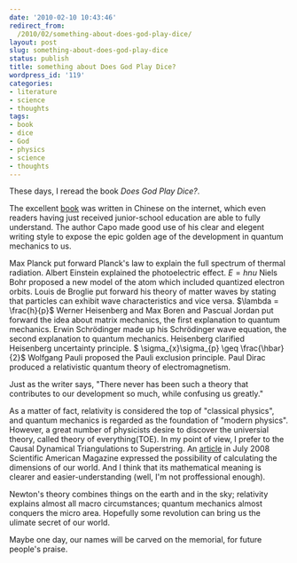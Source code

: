 ```yaml
---
date: '2010-02-10 10:43:46'
redirect_from:
  /2010/02/something-about-does-god-play-dice/
layout: post
slug: something-about-does-god-play-dice
status: publish
title: something about Does God Play Dice?
wordpress_id: '119'
categories:
- literature
- science
- thoughts
tags:
- book
- dice
- God
- physics
- science
- thoughts
---
```


These days, I reread the book _Does God Play Dice?_.

The excellent [book](http://vip.book.sina.com.cn/book/index_37395.html) was written in Chinese on the internet, which even readers having just received junior-school education are able to fully understand. The author Capo made good use of his clear and elegent writing style to expose the epic golden age of the development in quantum mechanics to us.


Max Planck put forward Planck's law to explain the full spectrum of thermal radiation.
Albert Einstein explained the photoelectric effect. $E = h nu$
Niels Bohr proposed a new model of the atom which included quantized electron orbits.
Louis de Broglie put forward his theory of matter waves by stating that particles can exhibit wave characteristics and vice versa. $\lambda = \frac{h}{p}$
Werner Heisenberg and Max Boren and Pascual Jordan put forward the idea about matrix mechanics, the first explanation to quantum mechanics.
Erwin Schrödinger made up his Schrödinger wave equation, the second explanation to quantum mechanics.
Heisenberg clarified Heisenberg uncertainty principle. $ \sigma\_{x}\sigma\_{p} \geq \frac{\hbar}{2}$
Wolfgang Pauli proposed the Pauli exclusion principle.
Paul Dirac produced a relativistic quantum theory of electromagnetism.

Just as the writer says, "There never has been such a theory that contributes to our development so much, while confusing us greatly."

As a matter of fact, relativity is considered the top of "classical physics", and quantum mechanics is regarded as the foundation of "modern physics". However, a great number of physicists desire to discover the universial theory, called theory of everything(TOE). In my point of view, I prefer to the Causal Dynamical Triangulations to Superstring. An [article](http://www.scientificamerican.com/article.cfm?id=the-self-organizing-quantum-universe) in July 2008 Scientific American Magazine expressed the possibility of calculating the dimensions of our world. And I think that its mathematical meaning is clearer and easier-understanding (well, I'm not proffessional enough).

Newton's theory combines things on the earth and in the sky; relativity explains almost all macro circumstances; quantum mechanics almost conquers the micro area. Hopefully some revolution can bring us the ulimate secret of our world.

Maybe one day, our names will be carved on the memorial, for future people's praise.
